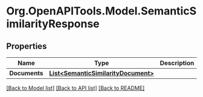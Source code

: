 # Org.OpenAPITools.Model.SemanticSimilarityResponse

## Properties

Name | Type | Description | Notes
------------ | ------------- | ------------- | -------------
**Documents** | [**List&lt;SemanticSimilarityDocument&gt;**](SemanticSimilarityDocument.md) |  | [optional] 

[[Back to Model list]](../../README.md#documentation-for-models) [[Back to API list]](../../README.md#documentation-for-api-endpoints) [[Back to README]](../../README.md)

